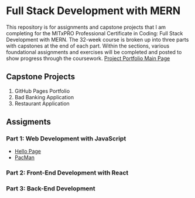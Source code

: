# Full Stack Development with MERN

This repository is for assignments and capstone projects that I am completing for the MITxPRO Professional Certificate in Coding: Full Stack Development with MERN. The 32-week course is broken up into three parts with capstones at the end of each part. Within the sections, various foundational assignments and exercises will be completed and posted to show progress through the coursework.
[Project Portfolio Main Page](https://jasonrahm00.github.io/)

## Capstone Projects

1. GitHub Pages Portfolio
2. Bad Banking Application
3. Restaurant Application

## Assigments

### Part 1: Web Development with JavaScript

- [Hello Page](https://jasonrahm00.github.io/part1/hello/index.html)
- [PacMan](https://jasonrahm00.github.io/part1/pac-man/index.html)

### Part 2: Front-End Development with React

### Part 3: Back-End Development
